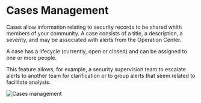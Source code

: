 # Cases Management

Cases allow information relating to security records to be shared whith members of your community. A case consists of a title, a description, a severity, and may be associated with alerts from the Operation Center.

A case has a lifecycle (currently, open or closed) and can be assigned to one or more people.

This feature allows, for example, a security supervision team to escalate alerts to another team for clarification or to group alerts that seem related to facilitate analysis.

![Cases management](/assets/operation_center/cases.gif)

